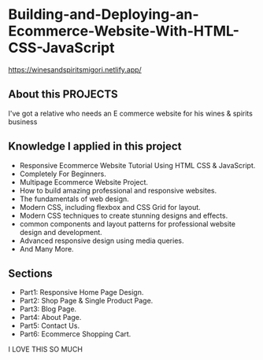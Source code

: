 # Building-and-Deploying-an-Ecommerce-Website-With-HTML-CSS-JavaScript

https://winesandspiritsmigori.netlify.app/

## About this PROJECTS

I've got a relative who needs an E commerce website for his wines & spirits
business

## Knowledge I applied in this project

- Responsive Ecommerce Website Tutorial Using HTML CSS & JavaScript.
- Completely For Beginners.
- Multipage Ecommerce Website Project.
- How to build amazing professional and responsive websites.
- The fundamentals of web design.
- Modern CSS, including flexbox and CSS Grid for layout.
- Modern CSS techniques to create stunning designs and effects.
- common components and layout patterns for professional website design and development.
- Advanced responsive design using media queries.
- And Many More.

## Sections

- Part1: Responsive Home Page Design.
- Part2: Shop Page & Single Product Page.
- Part3: Blog Page.
- Part4: About Page.
- Part5: Contact Us.
- Part6: Ecommerce Shopping Cart.

I LOVE THIS SO MUCH

